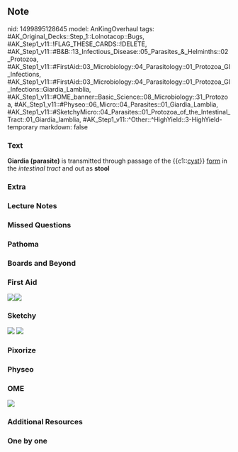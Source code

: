 ## Note
nid: 1499895128645
model: AnKingOverhaul
tags: #AK_Original_Decks::Step_1::Lolnotacop::Bugs, #AK_Step1_v11::!FLAG_THESE_CARDS::!DELETE, #AK_Step1_v11::#B&B::13_Infectious_Disease::05_Parasites_&_Helminths::02_Protozoa, #AK_Step1_v11::#FirstAid::03_Microbiology::04_Parasitology::01_Protozoa_GI_Infections, #AK_Step1_v11::#FirstAid::03_Microbiology::04_Parasitology::01_Protozoa_GI_Infections::Giardia_Lamblia, #AK_Step1_v11::#OME_banner::Basic_Science::08_Microbiology::31_Protozoa, #AK_Step1_v11::#Physeo::06_Micro::04_Parasites::01_Giardia_Lamblia, #AK_Step1_v11::#SketchyMicro::04_Parasites::01_Protozoa_of_the_Intestinal_Tract::01_Giardia_lamblia, #AK_Step1_v11::^Other::^HighYield::3-HighYield-temporary
markdown: false

### Text
<b>Giardia (parasite)</b> is transmitted through passage of the
{{c1::<u>cyst</u>}} <u>form</u> in the <i>intestinal tract</i> and
out as <b>stool</b>

### Extra


### Lecture Notes


### Missed Questions


### Pathoma


### Boards and Beyond


### First Aid
<img src="paste-65489661329411.jpg"><img src=
"paste-87797721464835%20(1).jpg">

### Sketchy
<img src="paste-34978213658627.jpg"> <img src=
"paste-b6d0cfebe0270a90505db5782273e500cacadb79.png">

### Pixorize


### Physeo


### OME
<div class="ome-widget">
  <a href=
  "https://onlinemeded.org/spa/microbiology/protozoa/acquire?ref=anki">
  <img src="_OME_AnkiFlashcards_Lesson_6.png"></a>
</div>

### Additional Resources


### One by one

